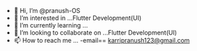 - 👋 Hi, I’m @pranush-OS
- 👀 I’m interested in ...Flutter Development(UI)
- 🌱 I’m currently learning ...
- 💞️ I’m looking to collaborate on ...Flutter Development(UI)
- 📫 How to reach me ...
-email== karripranush123@gmail.com


<!---
pranush-OS/pranush-OS is a ✨ special ✨ repository because its `README.md` (this file) appears on your GitHub profile.
You can click the Preview link to take a look at your changes.
--->

